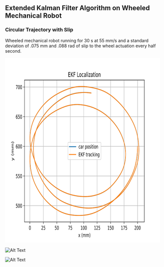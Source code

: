 ## Extended Kalman Filter Algorithm on Wheeled Mechanical Robot

### Circular Trajectory with Slip


Wheeled mechanical robot running for 30 s at 55 mm/s and a standard deviation of .075 mm and .088 rad of slip to the wheel actuation every half second. 

<a href="https://github.com/APogue/209AS/new/master/PSET3">
  <img src="https://github.com/APogue/209AS/blob/master/PSET3/Images/reducenoisezohfactor50.svg" width="600" height="600">
</a>

![Alt Text](https://github.com/APogue/209AS/blob/master/PSET3/Images/firstAni.gif)

![Alt Text](https://github.com/APogue/209AS/blob/master/PSET3/Images/firstAni1.gif)
